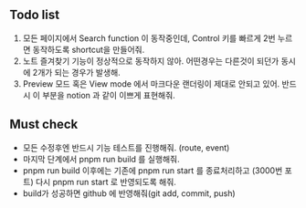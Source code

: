 ## Todo list

1. 모든 페이지에서 Search function 이 동작중인데, Control 키를 빠르게 2번 누르면 동작하도록 shortcut을 만들어줘. 
2. 노트 즐겨찾기 기능이 정상적으로 동작하지 않아. 어떤경우는 다른것이 되던가 동시에 2개가 되는 경우가 발생해. 
3. Preview 모드 혹은 View mode 에서 마크다운 랜더링이 제대로 안되고 있어. 반드시 이 부분을 notion 과 같이 이쁘게 표현해줘. 


## Must check
- 모든 수정후엔 반드시 기능 테스트를 진행해줘. (route, event)
- 마지막 단계에서 pnpm run build 를 실행해줘. 
- pnpm run build 이후에는 기존에 pnpm run start 를 종료처리하고 (3000번 포트) 다시 pnpm run start 로 반영되도록 해줘. 
- build가 성공하면 github 에 반영해줘(git add, commit, push)
